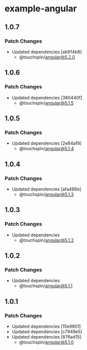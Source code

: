 # example-angular

## 1.0.7

### Patch Changes

- Updated dependencies [ab914b8]
  - @touchspin/angular@5.2.0

## 1.0.6

### Patch Changes

- Updated dependencies [380440f]
  - @touchspin/angular@5.1.5

## 1.0.5

### Patch Changes

- Updated dependencies [2e84af9]
  - @touchspin/angular@5.1.4

## 1.0.4

### Patch Changes

- Updated dependencies [afa486e]
  - @touchspin/angular@5.1.3

## 1.0.3

### Patch Changes

- Updated dependencies
  - @touchspin/angular@5.1.2

## 1.0.2

### Patch Changes

- Updated dependencies
  - @touchspin/angular@5.1.1

## 1.0.1

### Patch Changes

- Updated dependencies [15e9601]
- Updated dependencies [c7949e5]
- Updated dependencies [876ad15]
  - @touchspin/angular@5.1.0
